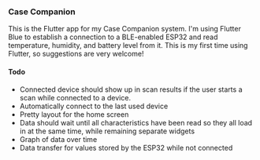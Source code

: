 ### Case Companion

This is the Flutter app for my Case Companion system.
I'm using Flutter Blue to establish a connection to a BLE-enabled ESP32 and read temperature, humidity, and battery level from it.
This is my first time using Flutter, so suggestions are very welcome!

#### Todo
* Connected device should show up in scan results if the user starts a scan while connected to a device.
* Automatically connect to the last used device
* Pretty layout for the home screen
* Data should wait until all characteristics have been read so they all load in at the same time, while remaining separate widgets
* Graph of data over time
* Data transfer for values stored by the ESP32 while not connected